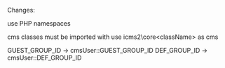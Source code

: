Changes:

use PHP namespaces

cms<className> classes must be imported with use icms2\core\<className> as cms<className>

GUEST_GROUP_ID -> cmsUser::GUEST_GROUP_ID
DEF_GROUP_ID -> cmsUser::DEF_GROUP_ID
